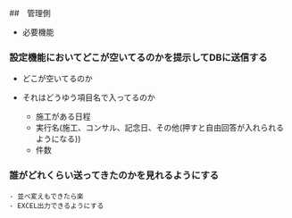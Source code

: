 ##　管理側

- 必要機能

### 設定機能においてどこが空いてるのかを提示してDBに送信する
- どこが空いてるのか
  
- それはどうゆう項目名で入ってるのか
  - 施工がある日程
  - 実行名(施工、コンサル、記念日、その他(押すと自由回答が入れられるようになる))
  - 件数
    
### 誰がどれくらい送ってきたのかを見れるようにする
    
    - 並べ変えもできたら楽
    - EXCEL出力できるようにする
        